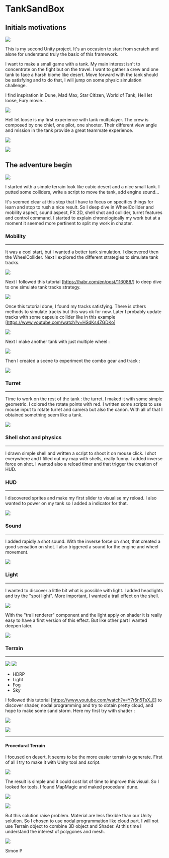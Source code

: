 # TankSandBox

## Initials motivations

![](https://github.com/haagor/TankSandBox/blob/master/img/comboIMG1.PNG)

This is my second Unity project. It's an occasion to start from scratch and alone for understand truly the basic of this framework. 

I want to make a small game with a tank. My main interest isn't to concentrate on the fight but on the travel. I want to gather a crew and one tank to face a harsh biome like desert. Move forward with the tank should be satisfying and to do that, I will jump on some physic simulation challenge.

I find inspiration in Dune, Mad Max, Star Citizen, World of Tank, Hell let loose, Fury movie...

![](https://github.com/haagor/TankSandBox/blob/master/img/comboIMG2.PNG)

Hell let loose is my first experience with tank multiplayer. The crew is  composed by one chief, one pilot, one shooter. Their different view angle and mission in the tank provide a great teammate experience.

![](https://github.com/haagor/TankSandBox/blob/master/img/comboPiloteView.PNG)

![](https://github.com/haagor/TankSandBox/blob/master/img/comboShooterView.PNG)

## The adventure begin

![](https://github.com/haagor/TankSandBox/blob/master/img/CaptureMoveCollider1.PNG)

I started with a simple terrain look like cubic desert and a nice small tank. I putted some colliders, write a script to move the tank, add engine sound...

It's seemed clear at this step that I have to focus on specifics things for learn and stop to rush a nice result. So I deep dive in WheelCollider and mobility aspect, sound aspect, FX 2D, shell shot and collider, turret features and control command. I started to explain chronologically my work but at a moment it seemed more pertinent to split my work in chapter.

### Mobility

---

It was a cool start, but I wanted a better tank simulation. I discovered then the WheelCollider. Next I explored the different strategies to simulate tank tracks.

![](https://github.com/haagor/TankSandBox/blob/master/img/CaptureWheelCollider2.PNG)

Next I followed this tutorial [https://habr.com/en/post/116088/] to deep dive to one simulate tank tracks strategy.

![](https://github.com/haagor/TankSandBox/blob/master/img/CaptureTrack1.PNG)

Once this tutorial done, I found my tracks satisfying. There is others methods to simulate tracks but this was ok for now. Later I probably update tracks with some capsule collider like in this example [https://www.youtube.com/watch?v=HSdKs4ZGDKo]

![](https://github.com/haagor/TankSandBox/blob/master/img/capsuleCollider1.PNG)

Next I make another tank with just multiple wheel :

![](https://github.com/haagor/TankSandBox/blob/master/img/wheelTrack2.PNG)

Then I created a scene to experiment the combo gear and track :

![](https://github.com/haagor/TankSandBox/blob/master/img/gearFabric1.PNG)

### Turret

---

Time to work on the rest of the tank : the turret. I maked it with some simple geometric. I colored the rotate points with red. I written some scripts to use mouse input to rotate turret and camera but also the canon. With all of that I obtained something seem like a tank.

![](https://github.com/haagor/TankSandBox/blob/master/img/turret1.PNG)

### Shell shot and physics

---

I drawn simple shell and written a script to shoot it on mouse click. I shot everywhere and I filled out my map with shells, really funny. I added inverse force on shot. I wanted also a reload timer and that trigger the creation of HUD.

### HUD

---

I discovered sprites and make my first slider to visualise my reload. I also wanted to power on my tank  so I added a indicator for that.

![](https://github.com/haagor/TankSandBox/blob/master/img/hud1.PNG)

### Sound

---

I added rapidly a shot sound. With the inverse force on shot, that created a good sensation on shot. I also triggered a sound for the engine and wheel movement.

![](https://github.com/haagor/TankSandBox/blob/master/img/tank1.PNG)

### Light

---

I wanted to discover a little bit what is possible with light. I added headlights and try the "spot light". More important, I wanted a trail effect on the shell.

![](https://github.com/haagor/TankSandBox/blob/master/img/shellTrail1.PNG)

With the "trail renderer" component and the light apply on shader it is really easy to have a first version of this effect. But like other part I wanted deepen later.

![](https://github.com/haagor/TankSandBox/blob/master/img/fusionShell1.PNG)

### Terrain

---

![](https://github.com/haagor/TankSandBox/blob/master/img/redSand1.PNG)
![](https://github.com/haagor/TankSandBox/blob/master/img/redSand2.PNG)

- HDRP
- Light
- Fog
- Sky

I followed this tutorial [https://www.youtube.com/watch?v=Y7r5n5TsX_E] to discover shader, nodal programming and try to obtain pretty cloud, and hope to make some sand storm. Here my first try with shader :

![](https://github.com/haagor/TankSandBox/blob/master/img/CloudNode1.PNG)

![](https://github.com/haagor/TankSandBox/blob/master/img/Cloud1.PNG)

---

#### Procedural Terrain

I focused on desert. It seems to be the more easier terrain to generate. First of all I try to make it with Unity tool and script.

![](https://github.com/haagor/TankSandBox/blob/master/img/duneProcedural1.0.PNG)

The result is simple and it could cost lot of time to improve this visual. So I looked for tools. I found MapMagic and maked procedural dune.

![](https://github.com/haagor/TankSandBox/blob/master/img/nodeMapMagic1.PNG)

![](https://github.com/haagor/TankSandBox/blob/master/img/DuneProcedural1.PNG)

But this solution raise problem. Material are less flexible than our Unity solution. So I chosen to use nodal programmation like cloud part. I will not use Terrain object to combine 3D object and Shader. At this time I understand the interest of polygones and mesh.

![](https://github.com/haagor/TankSandBox/blob/master/img/poly1.PNG)

Simon P

